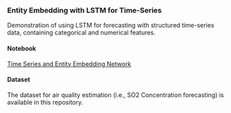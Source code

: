 ### Entity Embedding with LSTM for Time-Series
Demonstration of using LSTM for forecasting with structured time-series data, containing categorical and numerical features.  

#### Notebook
<a href="https://github.com/aqibsaeed/Entity-Embedding-with-LSTM-for-Time-Series/blob/master/Time_Series_and_Entity_Embedding.ipynb">Time Series and Entity Embedding Network</a>

#### Dataset
The dataset for air quality estimation (i.e., SO2 Concentration forecasting) is available in this repository.
